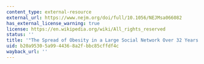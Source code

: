 ```yaml
---
content_type: external-resource
external_url: https://www.nejm.org/doi/full/10.1056/NEJMsa066082
has_external_license_warning: true
license: https://en.wikipedia.org/wiki/All_rights_reserved
status: ''
title: '"The Spread of Obesity in a Large Social Network Over 32 Years."'
uid: b20a9530-5a99-4436-8a2f-bbc85cffdf4c
wayback_url: ''
---
```

